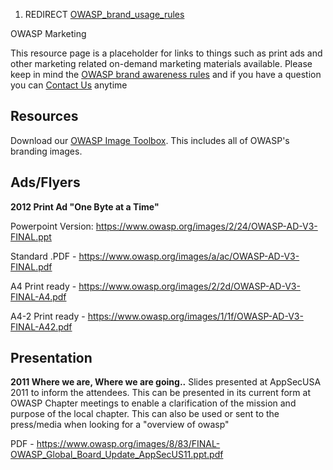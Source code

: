 1.  REDIRECT
    [OWASP_brand_usage_rules](OWASP_brand_usage_rules "wikilink")

OWASP Marketing

This resource page is a placeholder for links to things such as print
ads and other marketing related on-demand marketing materials available.
Please keep in mind the [OWASP brand awareness
rules](https://www.owasp.org/index.php?title=OWASP_brand_usage_rules)
and if you have a question you can [Contact
Us](http://sl.owasp.org/contactus) anytime

## Resources

Download our [OWASP Image
Toolbox](https://www.owasp.org/images/0/07/OWASP_Image_Toolbox.zip).
This includes all of OWASP's branding images.

## Ads/Flyers

<b>2012 Print Ad "One Byte at a Time" </b>

Powerpoint Version:
<https://www.owasp.org/images/2/24/OWASP-AD-V3-FINAL.ppt>

Standard .PDF -
<https://www.owasp.org/images/a/ac/OWASP-AD-V3-FINAL.pdf>

A4 Print ready -
<https://www.owasp.org/images/2/2d/OWASP-AD-V3-FINAL-A4.pdf>

A4-2 Print ready -
<https://www.owasp.org/images/1/1f/OWASP-AD-V3-FINAL-A42.pdf>

## Presentation

<b>2011 Where we are, Where we are going..</b> Slides presented at
AppSecUSA 2011 to inform the attendees. This can be presented in its
current form at OWASP Chapter meetings to enable a clarification of the
mission and purpose of the local chapter. This can also be used or sent
to the press/media when looking for a "overview of owasp"

PDF -
<https://www.owasp.org/images/8/83/FINAL-OWASP_Global_Board_Update_AppSecUS11.ppt.pdf>